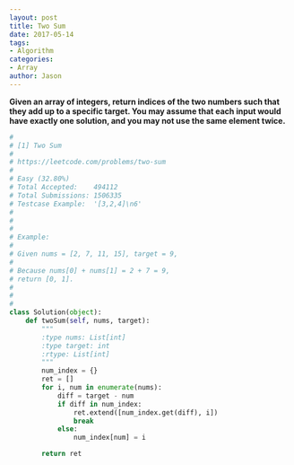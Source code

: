 ```yaml
---
layout: post
title: Two Sum
date: 2017-05-14
tags:
- Algorithm
categories:
- Array
author: Jason
---
```

**Given an array of integers, return indices of the two numbers such that they add up to a specific target.  You may assume that each input would have exactly one solution, and you may not use the same element twice.**

```python
#
# [1] Two Sum
#
# https://leetcode.com/problems/two-sum
#
# Easy (32.80%)
# Total Accepted:    494112
# Total Submissions: 1506335
# Testcase Example:  '[3,2,4]\n6'
#
# 
# 
# Example:
# 
# Given nums = [2, 7, 11, 15], target = 9,
# 
# Because nums[0] + nums[1] = 2 + 7 = 9,
# return [0, 1].
# 
# 
#
class Solution(object):
    def twoSum(self, nums, target):
        """
        :type nums: List[int]
        :type target: int
        :rtype: List[int]
        """
        num_index = {}
        ret = []
        for i, num in enumerate(nums):
            diff = target - num
            if diff in num_index:
                ret.extend([num_index.get(diff), i])
                break
            else:
                num_index[num] = i

        return ret
```
